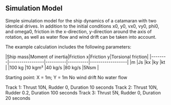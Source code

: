 ## Simulation Model

Simple simulation model for the ship dynamics of a catamaran with two identical drives. In addition to the initial conditions x0, y0, vx0, vy0, phi0, and omega0, friction in the x-direction, y-direction around the axis of rotation, as well as water flow and wind drift can be taken into account.

The example calculation includes the following parameters:

|Ship mass|Moment of inertia|Friction x|Friction y|Torsional friction|
|------- -|-----------------|----------|----------|------------------|
|m        |Js               |kx        |ky        |kt                |
|100 kg   |10 kgm²          |40 kg/s   |80 kg/s   |5Nsm              |

Starting point: X = 1m; Y = 1m
No wind drift
No water flow

Track 1: Thrust 10N, Rudder 0, Duration 10 seconds
Track 2: Thrust 10N, Rudder 0.2, Duration 100 seconds
Track 3: Thrust 5N, Rudder 0, Duration 20 seconds
